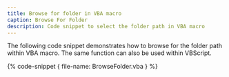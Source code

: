 ```yaml
---
title: Browse for folder in VBA macro
caption: Browse For Folder
description: Code snippet to select the folder path in VBA macro
---
```

The following code snippet demonstrates how to browse for the folder path within VBA macro. The same function can also be used within VBScript.

{% code-snippet { file-name: BrowseFolder.vba } %}